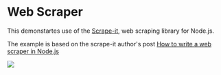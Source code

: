 # Web Scraper
This demonstartes use of the [Scrape-it](https://github.com/IonicaBizau/scrape-it), web scraping library for Node.js.

The example is based on the scrape-it author's post [How to write a web scraper in Node.js](http://ionicabizau.net/blog/30-how-to-write-a-web-scraper-in-node-js)

![](https://cdn.hyperdev.com/63f7213c-91c1-4720-a47f-7a384e830aa9%2Fscrape-it.png)
